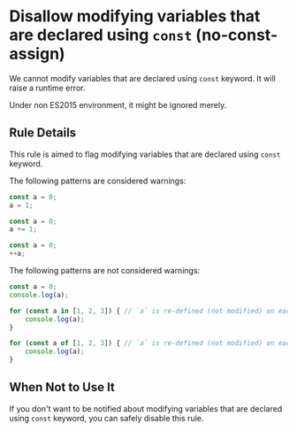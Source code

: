 # Disallow modifying variables that are declared using `const` (no-const-assign)

We cannot modify variables that are declared using `const` keyword.
It will raise a runtime error.

Under non ES2015 environment, it might be ignored merely.

## Rule Details

This rule is aimed to flag modifying variables that are declared using `const` keyword.

The following patterns are considered warnings:

```js
const a = 0;
a = 1;
```

```js
const a = 0;
a += 1;
```

```js
const a = 0;
++a;
```

The following patterns are not considered warnings:

```js
const a = 0;
console.log(a);
```

```js
for (const a in [1, 2, 3]) { // `a` is re-defined (not modified) on each loop step.
    console.log(a);
}
```

```js
for (const a of [1, 2, 3]) { // `a` is re-defined (not modified) on each loop step.
    console.log(a);
}
```

## When Not to Use It

If you don't want to be notified about modifying variables that are declared using `const` keyword, you can safely disable this rule.
